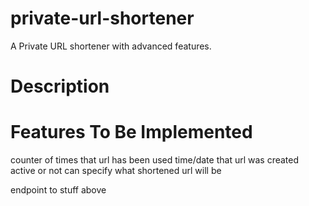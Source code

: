 # private-url-shortener

A Private URL shortener with advanced features.

# Description

# Features To Be Implemented

counter of times that url has been used
time/date that url was created
active or not
can specify what shortened url will be

endpoint to stuff above
